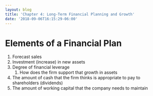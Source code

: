 ```yaml
---
layout: blog
title: 'Chapter 4: Long-Term Financial Planning and Growth'
date: '2018-09-06T16:15:29-06:00'
---
```



# Elements of a Financial Plan

1. Forecast sales
2. Investment (increase) in new assets
3. Degree of financial leverage
   1. How does the firm support that growth in assets
4. The amount of cash that the firm thinks is appropriate to pay to shareholders (dividends)
5. The amount of working capital that the company needs to maintain

